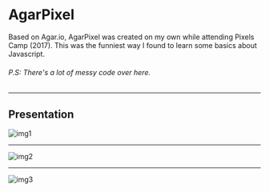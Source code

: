 # AgarPixel

Based on Agar.io, AgarPixel was created on my own while attending Pixels Camp (2017). This was the funniest way I found to learn some basics about Javascript.

###### P.S: There's a lot of messy code over here. 
____

## Presentation
![img1](https://github.com/dinispeixoto/AgarPixel/blob/master/img1.png "Image 1")
____

![img2](https://github.com/dinispeixoto/AgarPixel/blob/master/img2.png "Image 2")
____

![img3](https://github.com/dinispeixoto/AgarPixel/blob/master/img3.png "Image 3")

